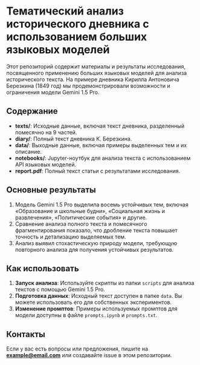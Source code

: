 # Тематический анализ исторического дневника с использованием больших языковых моделей  

Этот репозиторий содержит материалы и результаты исследования, посвященного применению больших языковых моделей для анализа исторического текста. На примере дневника Кирилла Антоновича Березкина (1849 год) мы продемонстрировали возможности и ограничения модели Gemini 1.5 Pro.  

## Содержание  

- **texts/**: Исходные данные, включая текст дневника, разделенный помесячно на 9 частей.  
- **diary/**: Полный текст дневника К. Березкина.  
- **data/**: Выходные данные, включая примеры выделенных тем и их описание.  
- **notebooks/**: Jupyter-ноутбук для анализа текста с использованием API языковых моделей.  
- **report.pdf**: Полный текст статьи с результатами исследования.  

## Основные результаты  

1. Модель Gemini 1.5 Pro выделила восемь устойчивых тем, включая «Образование и школьные будни», «Социальная жизнь и развлечения», «Политические события» и другие.  
2. Сравнение анализа полного текста и помесячного фрагментирования показало, что дробление текста повышает точность и детализацию выделяемых тем.  
3. Анализ выявил стохастическую природу модели, требующую повторного анализа для получения устойчивых результатов.  

## Как использовать  

1. **Запуск анализа**: Используйте скрипты из папки `scripts` для анализа текстов с помощью Gemini 1.5 Pro.  
2. **Подготовка данных**: Исходный текст доступен в папке `data`. Вы можете использовать его для собственных экспериментов.  
3. **Изменение промптов**: Примеры используемых промптов для модели доступны в файле `prompts.ipynb` и `prompts.txt`.  

## Контакты  
Если у вас есть вопросы или предложения, пишите на **example@email.com** или создавайте issue в этом репозитории.  

